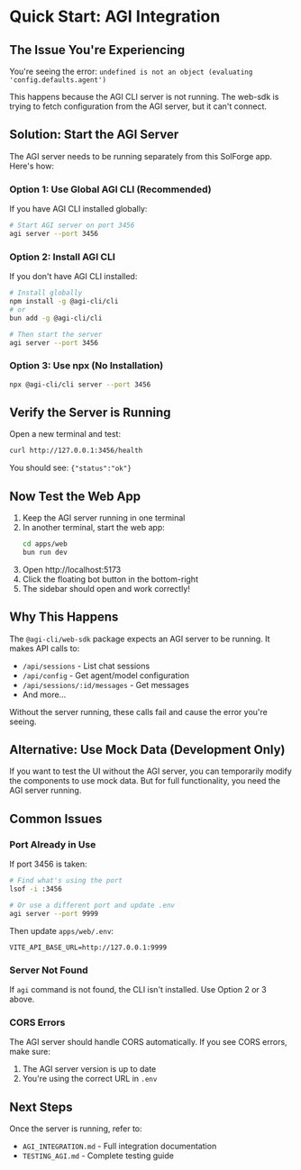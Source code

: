 # Quick Start: AGI Integration

## The Issue You're Experiencing

You're seeing the error: `undefined is not an object (evaluating 'config.defaults.agent')`

This happens because the AGI CLI server is not running. The web-sdk is trying to fetch configuration from the AGI server, but it can't connect.

## Solution: Start the AGI Server

The AGI server needs to be running separately from this SolForge app. Here's how:

### Option 1: Use Global AGI CLI (Recommended)

If you have AGI CLI installed globally:

```bash
# Start AGI server on port 3456
agi server --port 3456
```

### Option 2: Install AGI CLI

If you don't have AGI CLI installed:

```bash
# Install globally
npm install -g @agi-cli/cli
# or
bun add -g @agi-cli/cli

# Then start the server
agi server --port 3456
```

### Option 3: Use npx (No Installation)

```bash
npx @agi-cli/cli server --port 3456
```

## Verify the Server is Running

Open a new terminal and test:

```bash
curl http://127.0.0.1:3456/health
```

You should see: `{"status":"ok"}`

## Now Test the Web App

1. Keep the AGI server running in one terminal
2. In another terminal, start the web app:
   ```bash
   cd apps/web
   bun run dev
   ```
3. Open http://localhost:5173
4. Click the floating bot button in the bottom-right
5. The sidebar should open and work correctly!

## Why This Happens

The `@agi-cli/web-sdk` package expects an AGI server to be running. It makes API calls to:
- `/api/sessions` - List chat sessions
- `/api/config` - Get agent/model configuration
- `/api/sessions/:id/messages` - Get messages
- And more...

Without the server running, these calls fail and cause the error you're seeing.

## Alternative: Use Mock Data (Development Only)

If you want to test the UI without the AGI server, you can temporarily modify the components to use mock data. But for full functionality, you need the AGI server running.

## Common Issues

### Port Already in Use

If port 3456 is taken:
```bash
# Find what's using the port
lsof -i :3456

# Or use a different port and update .env
agi server --port 9999
```

Then update `apps/web/.env`:
```
VITE_API_BASE_URL=http://127.0.0.1:9999
```

### Server Not Found

If `agi` command is not found, the CLI isn't installed. Use Option 2 or 3 above.

### CORS Errors

The AGI server should handle CORS automatically. If you see CORS errors, make sure:
1. The AGI server version is up to date
2. You're using the correct URL in `.env`

## Next Steps

Once the server is running, refer to:
- `AGI_INTEGRATION.md` - Full integration documentation
- `TESTING_AGI.md` - Complete testing guide
